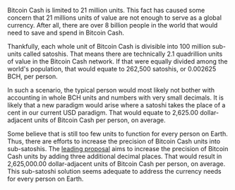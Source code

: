 Bitcoin Cash is limited to 21 million units. This fact has caused some concern that 21 millions units of value are not enough to serve as a global currency. After all, there are over 8 billion people in the world that would need to save and spend in Bitcoin Cash.

Thankfully, each whole unit of Bitcoin Cash is divisible into 100 million sub-units called satoshis. That means there are technically 2.1 quadrillion units of value in the Bitcoin Cash network. If that were equally divided among the world's population, that would equate to 262,500 satoshis, or 0.002625 BCH, per person. 

In such a scenario, the typical person would most likely not bother with accounting in whole BCH units and numbers with very small decimals. It is likely that a new paradigm would arise where a satoshi takes the place of a cent in our current USD paradigm. That would equate to 2,625.00 dollar-adjacent units of Bitcoin Cash per person, on average.

Some believe that is still too few units to function for every person on Earth. Thus, there are efforts to increase the precision of Bitcoin Cash units into sub-satoshis. The [leading proposal](https://codeberg.org/bitcoincash/CHIP-SubSatoshi) aims to increase the precision of Bitcoin Cash units by adding three additional decimal places. That would result in 2,625,000.00 dollar-adjacent units of Bitcoin Cash per person, on average. This sub-satoshi solution seems adequate to address the currency needs for every person on Earth.